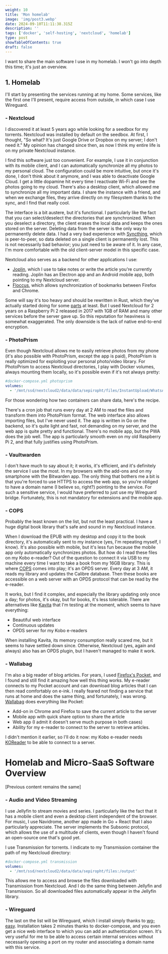 ```yaml
---
weight: 10
title: 'Mon homelab'
image: 'img/post3.webp'
date: 2024-09-10T11:11:38.315Z
description: ''
tags: ['docker', 'self-hosting', 'nextcloud', 'homelab']
type: post
showTableOfContents: true
draft: false
---
```


I want to share the main software I use in my homelab. I won't go into depth this time; it's just an overview.

## 1. Homelab

I'll start by presenting the services running at my home. Some services, like the first one I'll present, require access from outside, in which case I use Wireguard.

### - Nextcloud

I discovered it at least 5 years ago while looking for a seedbox for my torrents. Nextcloud was installed by default on the seedbox. At first, I thought, "So what? It's just Google Drive or Dropbox on my server; I don't need it."
My opinion has changed since then, as now I think my entire life is on my private Nextcloud instance.

I find this software just too convenient. For example, I use it in conjunction with its mobile client, and I can automatically synchronize all my photos to my personal cloud. The configuration could be more intuitive, but once it's done, I don't think about it anymore, and I was able to deactivate Google Cloud. I get a little dopamine hit every time I reactivate Wi-Fi and see the photos going to my cloud.
There's also a desktop client, which allowed me to synchronize all my important data. I share the instance with a friend, and when we exchange files, they arrive directly on my filesystem thanks to the sync, and I find that really cool.

The interface is a bit austere, but it's functional. I particularly like the fact that you can select/deselect the directories that are synchronized. When you deselect a directory, the client erases the local data and keeps the ones stored on the server. Deleting data from the server is the only way to permanently delete data. I had a very bad experience with [Syncthing](https://syncthing.net/), which is peer-to-peer, so data deleted on a single client is permanently lost. This is not necessarily bad behavior; you just need to be aware of it. In any case, I'm more comfortable with the old client-server model in this specific case.

Nextcloud also serves as a backend for other applications I use:

- [Joplin](https://joplinapp.org/), which I use to take notes or write the article you're currently reading. Joplin has an Electron app and an Android mobile app, both pointing to my Nextcloud server.
- [Floccus](https://floccus.org/), which allows synchronization of bookmarks between Firefox and Chrome.

Some will say it's too heavy and should be rewritten in Rust, which they've actually started doing for some [parts](https://github.com/nextcloud/notify_push) at least. But I used Nextcloud for 2 years on a Raspberry Pi 2 released in 2017 with 1GB of RAM and many other services before the server gave up. So this reputation for heaviness is somewhat exaggerated. The only downside is the lack of native end-to-end encryption.

### - PhotoPrism

Even though Nextcloud allows me to easily retrieve photos from my phone (it's also possible with PhotoPrism, except the app is paid), PhotoPrism is really optimized for exploiting your personal photo/video library.
For PhotoPrism to access Nextcloud directories, I play with Docker volumes, always mounting them locally, so it's possible even if it's not always pretty:

```yaml
#docker-compose.yml photoprism
volumes:
  - '/mnt/ssd/nextcloud2/data/data/sepiropht/files/InstantUpload/WhatsApp Images:/photoprism/originals/images'
```

For those wondering how two containers can share data, here's the recipe.

There's a cron job that runs every day at 2 AM to read the files and transform them into PhotoPrism format. The web interface also allows importing files, but I've never used it.
The app is written in Go on the backend, so it's quite light and fast, not demanding on my server, and the web app is quite pretty and functional. There's no mobile app, but the PWA does the job well. The app is particularly smooth even on my old Raspberry Pi 2, and that fully justifies using PhotoPrism.

### - Vaultwarden

I don't have much to say about it; it works, it's efficient, and it's definitely the service I use the most. In my browsers with the add-ons and on my smartphone with the Bitwarden app. The only thing that bothers me a bit is that you're forced to use HTTPS to access the web app, so you're obliged to have a domain name (I believe so, right?) pointing to the service. For such a sensitive service, I would have preferred to just use my Wireguard bridge. Fortunately, this is not mandatory for extensions and the mobile app.

### - COPS

Probably the least known on the list, but not the least practical. I have a huge digital book library that's safe and sound in my Nextcloud instance.

When I download the EPUB with my desktop and copy it to the book directory, it's automatically sent to my instance (yes, I'm repeating myself, I know). It's also possible with mobile, but it's less fun because the mobile app only automatically synchronizes photos.
But how do I read these files on my Kobo e-reader? Out of the question to connect it via USB to my machine every time I want to take a book from my 16GB library. This is where [COPS](https://github.com/seblucas/cops) comes into play; it's an OPDS server. Every day at 3 AM, it reads my library and updates the Calibre database. Then these books are accessible on a web server with an OPDS protocol that can be read by the e-reader.

It works, but I find it complex, and especially the library updating only once a day; for photos, it's okay, but for books, it's less tolerable. There are alternatives like [Kavita](https://www.kavitareader.com/) that I'm testing at the moment, which seems to have everything:

- Beautiful web interface
- Continuous updates
- OPDS server for my Kobo e-readers

When installing Kavita, its memory consumption really scared me, but it seems to have settled down since.
Otherwise, Nextcloud (yes, again and always) also has an OPDS plugin, but I haven't managed to make it work.

### - Wallabag

I'm also a big reader of blog articles. For years, I used [Firefox's Pocket](https://support.mozilla.org/en-US/kb/save-web-pages-later-pocket-firefox), and I found and still find it amazing how well this thing works. My e-reader connects to my Pocket account and can download blog articles that I can then read comfortably on e-ink. I really feared not finding a service that runs at home and does the same thing, and fortunately, I was wrong. [Wallabag](https://github.com/wallabag/wallabag) does everything like Pocket:

- Add-on in Chrome and Firefox to save the current article to the server
- Mobile app with quick share option to share the article
- Web app (I admit it doesn't serve much purpose in both cases)
- Ability for my e-reader to connect to the server to retrieve articles.

I didn't mention it earlier, so I'll do it now: my Kobo e-reader needs [KOReader](https://koreader.rocks/) to be able to connect to a server.

# Homelab and Micro-SaaS Software Overview

[Previous content remains the same]

### - Audio and Video Streaming

I use Jellyfin to stream movies and series. I particularly like the fact that it has a mobile client and even a desktop client independent of the browser. For music, I use Navidrome, another app made in Go + React that I also particularly appreciate. The server implements the Subsonic protocol, which allows the use of a multitude of clients, even though I haven't found an open-source one that's good yet.

I use Transmission for torrents. I indicate to my Transmission container the path of my Nextcloud directory:

```yaml
#docker-compose.yml transmission
volumes:
  - '/mnt/ssd/nextcloud2/data/data/sepiropht/files:/output'
```

This allows me to access and browse the files downloaded with Transmission from Nextcloud. And I do the same thing between Jellyfin and Transmission. So all downloaded files automatically appear in the Jellyfin library.

### - Wireguard

The last on the list will be Wireguard, which I install simply thanks to [wg-easy](https://github.com/wg-easy/wg-easy). Installation takes 2 minutes thanks to docker-compose, and you even get a nice web interface to which you can add an authentication screen.
It's very useful for me to be able to access certain internal services without necessarily opening a port on my router and associating a domain name with this service.
